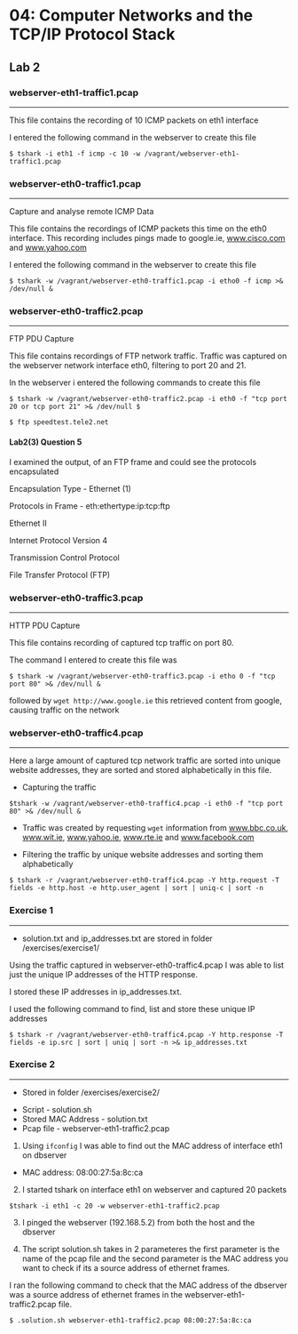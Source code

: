 # 04: Computer Networks and the TCP/IP Protocol Stack

## Lab 2

### webserver-eth1-traffic1.pcap
---------------------------------
This file contains the recording of 10 ICMP packets on eth1 interface

I entered the following command in the webserver to create this file

```$ tshark -i eth1 -f icmp -c 10 -w /vagrant/webserver-eth1-traffic1.pcap ```
 
### webserver-eth0-traffic1.pcap
---------------------------------
Capture and analyse remote ICMP Data

This file contains the recordings of ICMP packets this time on the eth0
interface. This recording includes pings made to google.ie, www.cisco.com
and www.yahoo.com

I entered the following command in the webserver to create this file

```$ tshark -w /vagrant/webserver-eth0-traffic1.pcap -i etho0 -f icmp >& /dev/null &```

### webserver-eth0-traffic2.pcap
---------------------------------
FTP PDU Capture

This file contains recordings of FTP network traffic. Traffic was captured 
on the webserver network interface eth0, filtering to port 20 and 21.

In the webserver i entered the following commands to create this file 

```$ tshark -w /vagrant/webserver-eth0-traffic2.pcap -i eth0 -f "tcp port 20 or tcp port 21" >& /dev/null $```

```$ ftp speedtest.tele2.net```
 
#### Lab2(3) Question 5

I examined the output, of an FTP frame and could see the protocols encapsulated

Encapsulation Type - Ethernet (1)

Protocols in Frame - eth:ethertype:ip:tcp:ftp

Ethernet II

Internet Protocol Version 4

Transmission Control Protocol

File Transfer Protocol (FTP)  

### webserver-eth0-traffic3.pcap
----------------------------------
HTTP PDU Capture

This file contains recording of captured tcp traffic on port 80. 

The command I entered to create this file was

```$ tshark -w /vagrant/webserver-eth0-traffic3.pcap -i etho 0 -f "tcp port 80" >& /dev/null &```

followed by `wget http://www.google.ie` this retrieved content from google, causing traffic on the network

### webserver-eth0-traffic4.pcap
----------------------------------
Here a large amount of captured tcp network traffic are sorted into unique website addresses, 
they are sorted and stored alphabetically in this file.

* Capturing the traffic

```$tshark -w /vagrant/webserver-eth0-traffic4.pcap -i eth0 -f "tcp port 80" >& /dev/null &```

* Traffic was created by requesting `wget` information from www.bbc.co.uk, www.wit.ie, www.yahoo.ie, www.rte.ie and www.facebook.com

* Filtering the traffic by unique website addresses and sorting them alphabetically

```$ tshark -r /vagrant/webserver-eth0-traffic4.pcap -Y http.request -T fields -e http.host -e http.user_agent | sort | uniq-c | sort -n```

### Exercise 1
-------------------
* solution.txt and ip_addresses.txt are stored in folder /exercises/exercise1/

Using the traffic captured in webserver-eth0-traffic4.pcap I was able to list just the unique IP addresses of the HTTP response.

I stored these IP addresses in ip_addresses.txt.

I used the following command to find, list and store these unique IP addresses

```$ tshark -r /vagrant/webserver-eth0-traffic4.pcap -Y http.response -T fields -e ip.src | sort | uniq | sort -n >& ip_addresses.txt```


### Exercise 2
-------------------
* Stored in folder /exercises/exercise2/
- Script - solution.sh
- Stored MAC Address - solution.txt
- Pcap file - webserver-eth1-traffic2.pcap

1. Using `ifconfig` I was able to find out the MAC address of interface eth1 on dbserver

* MAC address: 08:00:27:5a:8c:ca

2. I started tshark on interface eth1 on webserver and captured 20 packets

```$tshark -i eth1 -c 20 -w webserver-eth1-traffic2.pcap``` 

3. I pinged the webserver (192.168.5.2) from both the host and the dbserver

4. The script solution.sh takes in 2 parameteres the first parameter is the name of the pcap 
file and the second parameter is the MAC address you want to check if its a source address of 
ethernet frames. 

I ran the following command to check that the MAC address of the dbserver was a source address 
of ethernet frames in the webserver-eth1-traffic2.pcap file.
 
```$ .solution.sh webserver-eth1-traffic2.pcap 08:00:27:5a:8c:ca```

